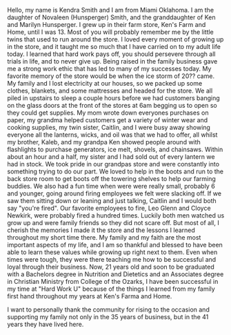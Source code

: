Hello, my name is Kendra Smith and I am from Miami Oklahoma. I am the daughter of Novaleen (Hunsperger) Smith, and the granddaughter of Ken and Marilyn Hunsperger. I grew up in their farm store, Ken's Farm and Home, until I was 13. Most of you will probably remember me by the little twins that used to run around the store. 
I loved every moment of growing up in the store, and it taught me so much that I have carried on to my adult life today. I learned that hard work pays off, you should persevere through all trials in life, and to never give up. Being raised in the family business gave me a strong work ethic that has led to many of my successes today. 
My favorite memory of the store would be when the ice storm of 20?? came. My family and I lost electricity at our houses, so we packed up some clothes, blankets, and some mattresses and headed for the store. We all piled in upstairs to sleep a couple hours before we had customers banging on the glass doors at the front of the stores at 6am begging us to open so they could get supplies. My mom wrote down everyones purchases on paper, my grandma helped customers get a variety of winter wear and cooking supplies, my twin sister, Caitlin, and I were busy away showing everyone all the lanterns, wicks, and oil was that we had to offer, all whilst my brother, Kaleb, and my grandpa Ken showed people around with flashlights to purchase generators, ice melt, shovels, and chainsaws. Within about an hour and a half, my sister and I had sold out of every lantern we had in stock. 
We took pride in our grandpas store and were constantly into something trying to do our part. We loved to help in the boots and run to the back store room to get boots off the towering shelves to help our farming buddies. We also had a fun time when were were really small, probably 6 and younger, going around firing employees we felt were slacking off. If we saw them sitting down or leaning and just talking, Caitlin and I would both say "you're fired". Our favorite employees to fire, Leo Glenn and Cloyce Newkirk, were probably fired a hundred times. Luckily both men watched us grow up and were family friends so they did not scare off. 
But most of all, I cherish the memories I made it the store and the lessons I learned throughout my short time there. My family and my faith are the most important aspects of my life, and I am so thankful and blessed to have been able to learn these values while growing up right next to them. Even when times were tough, they were there teaching me how to be successful and loyal through their business.
Now, 21 years old and soon to be graduated with a Bachelors degree in Nutrition and Dietetics and an Associates degree in Christian Ministry from College of the Ozarks, I have been successful in my time at "Hard Work U" because of the things I learned from my family first hand throughout my years at Ken's Farma and Home. 

I want to personally thank the community for rising to the occasion and supporting my family not only in the 35 years of business, but in the 41 years they have lived here. 

